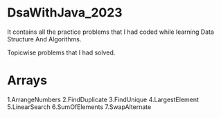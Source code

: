 # DsaWithJava_2023
It contains all the practice problems that I had coded while learning Data Structure And Algorithms.

Topicwise problems that I had solved.
# Arrays
1.ArrangeNumbers
2.FindDuplicate
3.FindUnique
4.LargestElement
5.LinearSearch
6.SumOfElements
7.SwapAlternate


